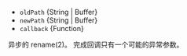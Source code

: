 <!-- YAML
added: v0.0.2
-->

* `oldPath` {String | Buffer}
* `newPath` {String | Buffer}
* `callback` {Function}

异步的 rename(2)。
完成回调只有一个可能的异常参数。

